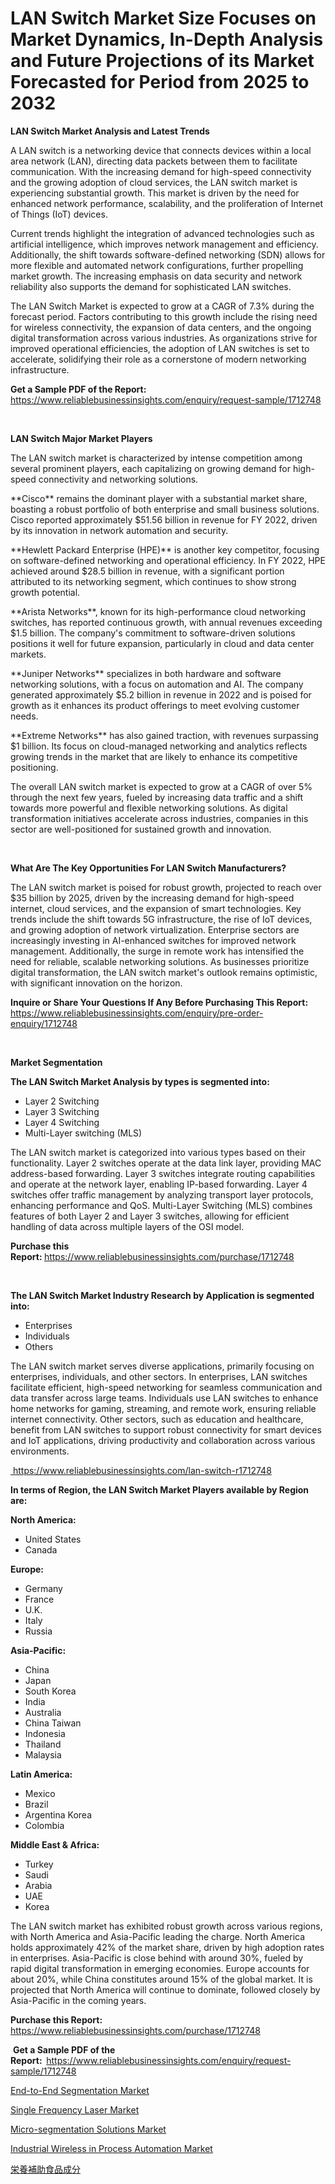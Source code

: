 <p><h1>LAN Switch Market Size Focuses on Market Dynamics, In-Depth Analysis and Future Projections of its Market Forecasted for Period from 2025 to 2032</h1></p><p><strong>LAN Switch Market Analysis and Latest Trends</strong></p>
<p><p>A LAN switch is a networking device that connects devices within a local area network (LAN), directing data packets between them to facilitate communication. With the increasing demand for high-speed connectivity and the growing adoption of cloud services, the LAN switch market is experiencing substantial growth. This market is driven by the need for enhanced network performance, scalability, and the proliferation of Internet of Things (IoT) devices.</p><p>Current trends highlight the integration of advanced technologies such as artificial intelligence, which improves network management and efficiency. Additionally, the shift towards software-defined networking (SDN) allows for more flexible and automated network configurations, further propelling market growth. The increasing emphasis on data security and network reliability also supports the demand for sophisticated LAN switches.</p><p>The LAN Switch Market is expected to grow at a CAGR of 7.3% during the forecast period. Factors contributing to this growth include the rising need for wireless connectivity, the expansion of data centers, and the ongoing digital transformation across various industries. As organizations strive for improved operational efficiencies, the adoption of LAN switches is set to accelerate, solidifying their role as a cornerstone of modern networking infrastructure.</p></p>
<p><strong>Get a Sample PDF of the Report:&nbsp;</strong> <a href="https://www.reliablebusinessinsights.com/enquiry/request-sample/1712748?utm_campaign=39&utm_medium=2&utm_source=Github&utm_content=ia&utm_term=28032025&utm_id=lan-switch">https://www.reliablebusinessinsights.com/enquiry/request-sample/1712748</a></p>
<p>&nbsp;</p>
<p><strong>LAN Switch Major Market Players</strong></p>
<p><p>The LAN switch market is characterized by intense competition among several prominent players, each capitalizing on growing demand for high-speed connectivity and networking solutions. </p><p>**Cisco** remains the dominant player with a substantial market share, boasting a robust portfolio of both enterprise and small business solutions. Cisco reported approximately $51.56 billion in revenue for FY 2022, driven by its innovation in network automation and security.</p><p>**Hewlett Packard Enterprise (HPE)** is another key competitor, focusing on software-defined networking and operational efficiency. In FY 2022, HPE achieved around $28.5 billion in revenue, with a significant portion attributed to its networking segment, which continues to show strong growth potential.</p><p>**Arista Networks**, known for its high-performance cloud networking switches, has reported continuous growth, with annual revenues exceeding $1.5 billion. The company's commitment to software-driven solutions positions it well for future expansion, particularly in cloud and data center markets.</p><p>**Juniper Networks** specializes in both hardware and software networking solutions, with a focus on automation and AI. The company generated approximately $5.2 billion in revenue in 2022 and is poised for growth as it enhances its product offerings to meet evolving customer needs.</p><p>**Extreme Networks** has also gained traction, with revenues surpassing $1 billion. Its focus on cloud-managed networking and analytics reflects growing trends in the market that are likely to enhance its competitive positioning.</p><p>The overall LAN switch market is expected to grow at a CAGR of over 5% through the next few years, fueled by increasing data traffic and a shift towards more powerful and flexible networking solutions. As digital transformation initiatives accelerate across industries, companies in this sector are well-positioned for sustained growth and innovation.</p></p>
<p>&nbsp;</p>
<p><strong>What Are The Key Opportunities For LAN Switch Manufacturers?</strong></p>
<p><p>The LAN switch market is poised for robust growth, projected to reach over $35 billion by 2025, driven by the increasing demand for high-speed internet, cloud services, and the expansion of smart technologies. Key trends include the shift towards 5G infrastructure, the rise of IoT devices, and growing adoption of network virtualization. Enterprise sectors are increasingly investing in AI-enhanced switches for improved network management. Additionally, the surge in remote work has intensified the need for reliable, scalable networking solutions. As businesses prioritize digital transformation, the LAN switch market's outlook remains optimistic, with significant innovation on the horizon.</p></p>
<p><strong>Inquire or Share Your Questions If Any Before Purchasing This Report:</strong> <a href="https://www.reliablebusinessinsights.com/enquiry/pre-order-enquiry/1712748?utm_campaign=39&utm_medium=2&utm_source=Github&utm_content=ia&utm_term=28032025&utm_id=lan-switch">https://www.reliablebusinessinsights.com/enquiry/pre-order-enquiry/1712748</a></p>
<p>&nbsp;</p>
<p><strong>Market Segmentation</strong></p>
<p><strong>The LAN Switch Market Analysis by types is segmented into:</strong></p>
<p><ul><li>Layer 2 Switching</li><li>Layer 3 Switching</li><li>Layer 4 Switching</li><li>Multi-Layer switching (MLS)</li></ul></p>
<p><p>The LAN switch market is categorized into various types based on their functionality. Layer 2 switches operate at the data link layer, providing MAC address-based forwarding. Layer 3 switches integrate routing capabilities and operate at the network layer, enabling IP-based forwarding. Layer 4 switches offer traffic management by analyzing transport layer protocols, enhancing performance and QoS. Multi-Layer Switching (MLS) combines features of both Layer 2 and Layer 3 switches, allowing for efficient handling of data across multiple layers of the OSI model.</p></p>
<p><strong>Purchase this Report:&nbsp;</strong><a href="https://www.reliablebusinessinsights.com/purchase/1712748?utm_campaign=39&utm_medium=2&utm_source=Github&utm_content=ia&utm_term=28032025&utm_id=lan-switch">https://www.reliablebusinessinsights.com/purchase/1712748</a></p>
<p>&nbsp;</p>
<p><strong>The LAN Switch Market Industry Research by Application is segmented into:</strong></p>
<p><ul><li>Enterprises</li><li>Individuals</li><li>Others</li></ul></p>
<p><p>The LAN switch market serves diverse applications, primarily focusing on enterprises, individuals, and other sectors. In enterprises, LAN switches facilitate efficient, high-speed networking for seamless communication and data transfer across large teams. Individuals use LAN switches to enhance home networks for gaming, streaming, and remote work, ensuring reliable internet connectivity. Other sectors, such as education and healthcare, benefit from LAN switches to support robust connectivity for smart devices and IoT applications, driving productivity and collaboration across various environments.</p></p>
<p><a href="https://www.reliablebusinessinsights.com/lan-switch-r1712748?utm_campaign=39&utm_medium=2&utm_source=Github&utm_content=ia&utm_term=28032025&utm_id=lan-switch">&nbsp;https://www.reliablebusinessinsights.com/lan-switch-r1712748</a></p>
<p><strong>In terms of Region, the LAN Switch Market Players available by Region are:</strong></p>
<p>
    <p> <strong> North America: </strong>
        <ul>
            <li>United States</li>
            <li>Canada</li>
        </ul>
        </p> 
    <p> <strong> Europe: </strong>
        <ul>
            <li>Germany</li>
            <li>France</li>
            <li>U.K.</li>
            <li>Italy</li>
            <li>Russia</li>
        </ul>
        </p> 
    <p> <strong> Asia-Pacific: </strong>
        <ul>
            <li>China</li>
            <li>Japan</li>
            <li>South Korea</li>
            <li>India</li>
            <li>Australia</li>
            <li>China Taiwan</li>
            <li>Indonesia</li>
            <li>Thailand</li>
            <li>Malaysia</li>
        </ul>
        </p> 
    <p> <strong> Latin America: </strong>
        <ul>
            <li>Mexico</li>
            <li>Brazil</li>
            <li>Argentina Korea</li>
            <li>Colombia</li>
        </ul>
        </p> 
    <p> <strong> Middle East & Africa: </strong>
        <ul>
            <li>Turkey</li>
            <li>Saudi</li>
            <li>Arabia</li>
            <li>UAE</li>
            <li>Korea</li>
        </ul>
    </p>
    </p>
<p><p>The LAN switch market has exhibited robust growth across various regions, with North America and Asia-Pacific leading the charge. North America holds approximately 42% of the market share, driven by high adoption rates in enterprises. Asia-Pacific is close behind with around 30%, fueled by rapid digital transformation in emerging economies. Europe accounts for about 20%, while China constitutes around 15% of the global market. It is projected that North America will continue to dominate, followed closely by Asia-Pacific in the coming years.</p></p>
<p><strong>Purchase this Report: </strong><a href="https://www.reliablebusinessinsights.com/purchase/1712748?utm_campaign=39&utm_medium=2&utm_source=Github&utm_content=ia&utm_term=28032025&utm_id=lan-switch">https://www.reliablebusinessinsights.com/purchase/1712748</a></p>
<p>&nbsp;<strong>Get a Sample PDF of the Report:&nbsp;&nbsp;</strong><a href="https://www.reliablebusinessinsights.com/enquiry/request-sample/1712748?utm_campaign=39&utm_medium=2&utm_source=Github&utm_content=ia&utm_term=28032025&utm_id=lan-switch">https://www.reliablebusinessinsights.com/enquiry/request-sample/1712748</a></p>
<p><strong></strong></p>
<p><p><a href="https://github.com/widlerumland/Market-Research-Report-List-1/blob/main/end-to-end-segmentation-market.md?utm_campaign=39&utm_medium=2&utm_source=Github&utm_content=ia&utm_term=28032025&utm_id=lan-switch">End-to-End Segmentation Market</a></p><p><a href="https://github.com/panciujoslin3/Market-Research-Report-List-1/blob/main/single-frequency-laser-market.md?utm_campaign=39&utm_medium=2&utm_source=Github&utm_content=ia&utm_term=28032025&utm_id=lan-switch">Single Frequency Laser Market</a></p><p><a href="https://github.com/uldularido/Market-Research-Report-List-1/blob/main/micro-segmentation-solutions-market.md?utm_campaign=39&utm_medium=2&utm_source=Github&utm_content=ia&utm_term=28032025&utm_id=lan-switch">Micro-segmentation Solutions Market</a></p><p><a href="https://github.com/decockogbaro25/Market-Research-Report-List-1/blob/main/industrial-wireless-in-process-automation-market.md?utm_campaign=39&utm_medium=2&utm_source=Github&utm_content=ia&utm_term=28032025&utm_id=lan-switch">Industrial Wireless in Process Automation Market</a></p><p><a href="https://github.com/mohamedbakry57/Market-Research-Report-List-7/blob/main/134228849855.md?utm_campaign=39&utm_medium=2&utm_source=Github&utm_content=ia&utm_term=28032025&utm_id=lan-switch">栄養補助食品成分</a></p></p>